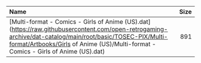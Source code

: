 |Name|Size|
|:---|---:|
|[Multi-format - Comics - Girls of Anime (US).dat](https://raw.githubusercontent.com/open-retrogaming-archive/dat-catalog/main/root/basic/TOSEC-PIX/Multi-format/Artbooks/Girls of Anime (US)/Multi-format - Comics - Girls of Anime (US).dat)|891|
